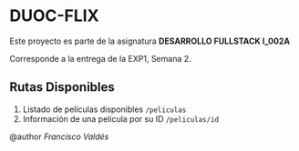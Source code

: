 # DUOC-FLIX

Este proyecto es parte de la asignatura **DESARROLLO FULLSTACK I_002A**

Corresponde a la entrega de la EXP1, Semana 2.



## Rutas Disponibles

1. Listado de películas disponibles `/peliculas`
2. Información de una pelicula por su ID `/peliculas/id`



@author _Francisco Valdés_